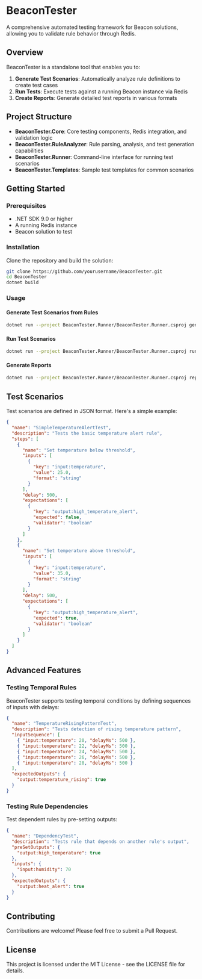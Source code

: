 # BeaconTester

A comprehensive automated testing framework for Beacon solutions, allowing you to validate rule behavior through Redis.

## Overview

BeaconTester is a standalone tool that enables you to:

1. **Generate Test Scenarios**: Automatically analyze rule definitions to create test cases
2. **Run Tests**: Execute tests against a running Beacon instance via Redis
3. **Create Reports**: Generate detailed test reports in various formats

## Project Structure

- **BeaconTester.Core**: Core testing components, Redis integration, and validation logic
- **BeaconTester.RuleAnalyzer**: Rule parsing, analysis, and test generation capabilities
- **BeaconTester.Runner**: Command-line interface for running test scenarios
- **BeaconTester.Templates**: Sample test templates for common scenarios

## Getting Started

### Prerequisites

- .NET SDK 9.0 or higher
- A running Redis instance
- Beacon solution to test

### Installation

Clone the repository and build the solution:

```bash
git clone https://github.com/yourusername/BeaconTester.git
cd BeaconTester
dotnet build
```

### Usage

#### Generate Test Scenarios from Rules

```bash
dotnet run --project BeaconTester.Runner/BeaconTester.Runner.csproj generate --rules /path/to/rules.yaml --output /path/to/tests.json
```

#### Run Test Scenarios

```bash
dotnet run --project BeaconTester.Runner/BeaconTester.Runner.csproj run --scenarios /path/to/tests.json --output /path/to/results.json --redis-host localhost --redis-port 6379
```

#### Generate Reports

```bash
dotnet run --project BeaconTester.Runner/BeaconTester.Runner.csproj report --results /path/to/results.json --output /path/to/report.html --format html
```

## Test Scenarios

Test scenarios are defined in JSON format. Here's a simple example:

```json
{
  "name": "SimpleTemperatureAlertTest",
  "description": "Tests the basic temperature alert rule",
  "steps": [
    {
      "name": "Set temperature below threshold",
      "inputs": [
        {
          "key": "input:temperature",
          "value": 25.0,
          "format": "string"
        }
      ],
      "delay": 500,
      "expectations": [
        {
          "key": "output:high_temperature_alert",
          "expected": false,
          "validator": "boolean"
        }
      ]
    },
    {
      "name": "Set temperature above threshold",
      "inputs": [
        {
          "key": "input:temperature",
          "value": 35.0,
          "format": "string"
        }
      ],
      "delay": 500,
      "expectations": [
        {
          "key": "output:high_temperature_alert",
          "expected": true,
          "validator": "boolean"
        }
      ]
    }
  ]
}
```

## Advanced Features

### Testing Temporal Rules

BeaconTester supports testing temporal conditions by defining sequences of inputs with delays:

```json
{
  "name": "TemperatureRisingPatternTest",
  "description": "Tests detection of rising temperature pattern",
  "inputSequence": [
    { "input:temperature": 20, "delayMs": 500 },
    { "input:temperature": 22, "delayMs": 500 },
    { "input:temperature": 24, "delayMs": 500 },
    { "input:temperature": 26, "delayMs": 500 },
    { "input:temperature": 28, "delayMs": 500 }
  ],
  "expectedOutputs": {
    "output:temperature_rising": true
  }
}
```

### Testing Rule Dependencies

Test dependent rules by pre-setting outputs:

```json
{
  "name": "DependencyTest",
  "description": "Tests rule that depends on another rule's output",
  "preSetOutputs": {
    "output:high_temperature": true
  },
  "inputs": {
    "input:humidity": 70
  },
  "expectedOutputs": {
    "output:heat_alert": true
  }
}
```

## Contributing

Contributions are welcome! Please feel free to submit a Pull Request.

## License

This project is licensed under the MIT License - see the LICENSE file for details.